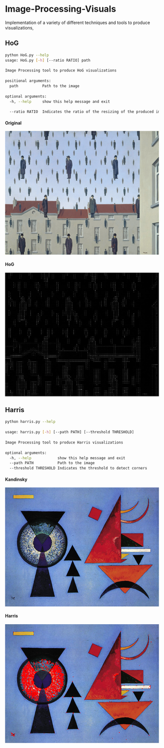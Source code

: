 # Image-Processing-Visuals
Implementation of a variety of different techniques and tools to produce visualizations,

## HoG
```bash
python HoG.py --help
usage: HoG.py [-h] [--ratio RATIO] path

Image Processing tool to produce HoG visualizations

positional arguments:
  path           Path to the image

optional arguments:
  -h, --help     show this help message and exit

  --ratio RATIO  Indicates the ratio of the resizing of the produced image
```

#### Original
![Magritte](./HoG/magritte.jpg)

#### HoG
![HoG](./HoG/magritte_hog.png)

## Harris
```bash
python harris.py --help

usage: harris.py [-h] [--path PATH] [--threshold THRESHOLD]

Image Processing tool to produce Harris visualizations

optional arguments:
  -h, --help            show this help message and exit
  --path PATH           Path to the image
  --threshold THRESHOLD Indicates the threshold to detect corners
```

#### Kandinsky
![Kandinsky](./Harris/kandinsky.jpg)

#### Harris
![HoG](./Harris/harris_kandinsky.png)
